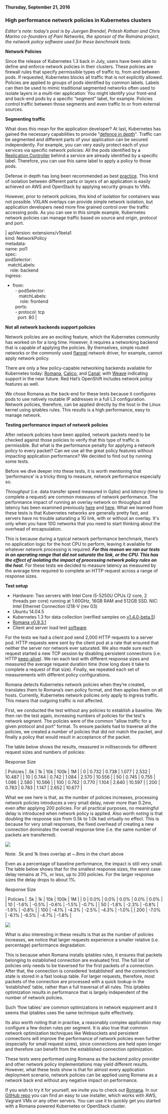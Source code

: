 #### Thursday, September 21, 2016 
### High performance network policies in Kubernetes clusters 
_Editor's note: today’s post is by Juergen Brendel, Pritesh Kothari and Chris Marino co-founders of Pani Networks, the sponsor of the Romana project, the network policy software used for these benchmark tests._  

  

**Network Policies**

  

Since the release of Kubernetes 1.3 back in July, users have been able to define and enforce network policies in their clusters. These policies are firewall rules that specify permissible types of traffic to, from and between pods. If requested, Kubernetes blocks all traffic that is not explicitly allowed. Policies are applied to groups of pods identified by common labels. Labels can then be used to mimic traditional segmented networks often used to isolate layers in a multi-tier application: You might identify your front-end and back-end pods by a specific “segment” label, for example. Policies control traffic between those segments and even traffic to or from external sources.

  

**Segmenting traffic**

  

What does this mean for the application developer? At last, Kubernetes has gained the necessary capabilities to provide "[defence in depth](https://en.wikipedia.org/wiki/Defense_in_depth_(computing))". Traffic can be segmented and different parts of your application can be secured independently. For example, you can very easily protect each of your services via specific network policies: All the pods identified by a [Replication Controller](http://kubernetes.io/docs/user-guide/replication-controller/) behind a service are already identified by a specific label. Therefore, you can use this same label to apply a policy to those pods.

  

Defense in depth has long been recommended as best [practice](http://blog.kubernetes.io/2016/08/security-best-practices-kubernetes-deployment.html). This kind of isolation between different parts or layers of an application is easily achieved on AWS and OpenStack by applying security groups to VMs.&nbsp;

  

However, prior to network policies, this kind of isolation for containers was not possible. VXLAN overlays can provide simple network isolation, but application developers need more fine grained control over the traffic accessing pods. As you can see in this simple example, Kubernetes network policies can manage traffic based on source and origin, protocol and port.

  

  

| 
apiVersion: extensions/v1beta1  
kind: NetworkPolicy  
metadata:  
 name: pol1  
spec:  
 podSelector:  
 &nbsp;&nbsp;matchLabels:  
 &nbsp;&nbsp;&nbsp;&nbsp;role: backend  
 ingress:  
 - from:  
 &nbsp;&nbsp;- podSelector:  
 &nbsp;&nbsp;&nbsp;&nbsp;&nbsp;matchLabels:  
 &nbsp;&nbsp;&nbsp;&nbsp;&nbsp;&nbsp;role: frontend  
 &nbsp;&nbsp;ports:  
 &nbsp;&nbsp;- protocol: tcp  
 &nbsp;&nbsp;&nbsp;&nbsp;port: 80
 |

  

  

**Not all network backends support policies**

  

Network policies are an exciting feature, which the Kubernetes community has worked on for a long time. However, it requires a networking backend that is capable of applying the policies. By themselves, simple routed networks or the commonly used [flannel](https://github.com/coreos/flannel) network driver, for example, cannot apply network policy.

  

There are only a few policy-capable networking backends available for Kubernetes today: [Romana](http://romana.io/),&nbsp;[Calico](http://projectcalico.org/), and [Canal](https://github.com/tigera/canal); with [Weave](http://www.weave.works/) indicating support in the near future. Red Hat’s OpenShift includes network policy features as well.

  

We chose Romana as the back-end for these tests because it configures pods to use natively routable IP addresses in a full L3 configuration. Network policies, therefore, can be applied directly by the host in the Linux kernel using iptables rules. This results is a high performance, easy to manage network.&nbsp;

  

**Testing performance impact of network policies**

  

After network policies have been applied, network packets need to be checked against those policies to verify that this type of traffic is permissible. But what is the performance penalty for applying a network policy to every packet? Can we use all the great policy features without impacting application performance? We decided to find out by running some tests.

  

Before we dive deeper into these tests, it is worth mentioning that ‘performance’ is a tricky thing to measure, network performance especially so.&nbsp;

  

_Throughput_ (i.e. data transfer speed measured in Gpbs) and _latency_ (time to complete a request) are common measures of network performance. The performance impact of running an overlay network on throughput and latency has been examined previously [here](https://smana.kubespray.io/index.php/posts/kubernetes-net-bench) and [here](http://machinezone.github.io/research/networking-solutions-for-kubernetes/). What we learned from these tests is that Kubernetes networks are generally pretty fast, and servers have no trouble saturating a 1G link, with or without an overlay. It's only when you have 10G networks that you need to start thinking about the overhead of encapsulation.&nbsp;

  

This is because during a typical network performance benchmark, there’s no application logic for the host CPU to perform, leaving it available for whatever network processing is required. **_For this reason we ran our tests in an operating range that did not saturate the link, or the CPU. This has the effect of isolating the impact of processing network policy rules on the host_**. For these tests we decided to measure latency as measured by the average time required to complete an HTTP request across a range of response sizes.&nbsp;

  

  

**Test setup**

- Hardware: Two servers with Intel Core i5-5250U CPUs (2 core, 2 threads per core) running at 1.60GHz, 16GB RAM and 512GB SSD. NIC: Intel Ethernet Connection I218-V (rev 03)
- Ubuntu 14.04.5
- Kubernetes 1.3 for data collection (verified samples on [v1.4.0-beta.5](http://v1.4.0-beta.5/))
- [Romana v0.9.3.1](https://github.com/romana/romana)
- Client and server load test [software](https://github.com/paninetworks/testing-tools)

For the tests we had a client pod send 2,000 HTTP requests to a server pod. HTTP requests were sent by the client pod at a rate that ensured that neither the server nor network ever saturated. We also made sure each request started a new TCP session by disabling persistent connections (i.e. HTTP [keep-alive](https://en.wikipedia.org/wiki/HTTP_persistent_connection)). We ran each test with different response sizes and measured the average request duration time (how long does it take to complete a request of that size). Finally, we repeated each set of measurements with different policy configurations.&nbsp;

  

Romana detects Kubernetes network policies when they’re created, translates them to Romana’s own policy format, and then applies them on all hosts. Currently, Kubernetes network policies only apply to ingress traffic. This means that outgoing traffic is not affected.

First, we conducted the test without any policies to establish a baseline. We then ran the test again, increasing numbers of policies for the test's network segment. The policies were of the common “allow traffic for a given protocol and port” format. To ensure packets had to traverse all the policies, we created a number of policies that did not match the packet, and finally a policy that would result in acceptance of the packet.

  

The table below shows the results, measured in milliseconds for different request sizes and numbers of policies:

  

Response Size

| 
Policies
 | 
.5k
 | 
1k
 | 
10k
 | 
100k
 | 
1M
 |
| 
0
 | 
0.732
 | 
0.738
 | 
1.077
 | 
2.532
 | 
10.487
 |
| 
10
 | 
0.744
 | 
0.742
 | 
1.084
 | 
2.570
 | 
10.556
 |
| 
50
 | 
0.745
 | 
0.755
 | 
1.086
 | 
2.580
 | 
10.566
 |
| 
100
 | 
0.762
 | 
0.770
 | 
1.104
 | 
2.640
 | 
10.597
 |
| 
200
 | 
0.783
 | 
0.783
 | 
1.147
 | 
2.652
 | 
10.677
 |

  

What we see here is that, as the number of policies increases, processing network policies introduces a very small delay, never more than 0.2ms, even after applying 200 policies. For all practical purposes, no meaningful delay is introduced when network policy is applied. Also worth noting is that doubling the response size from 0.5k to 1.0k had virtually no effect. This is because for very small responses, the fixed overhead of creating a new connection dominates the overall response time (i.e. the same number of packets are transferred).

  

 ![](https://lh3.googleusercontent.com/2M6D3zIPSiBE1LUZ3I5oVlZtfVVGP-aK6P3Qsb_siG0Jy16zeE1pNIZGLxeRh4SLCNUKY53A0Qbcm-dwwqz6ResSLjdb1oosXywOK5oK_uU6inVWQTPtztj9cv_6JK-EESVeeoq9)

  

  

Note: .5k and 1k lines overlap at ~.8ms in the chart above

  

Even as a percentage of baseline performance, the impact is still very small. The table below shows that for the smallest response sizes, the worst case delay remains at 7%, or less, up to 200 policies. For the larger response sizes the delay drops to about 1%.&nbsp;

  

  

Response Size

| 
Policies
 | 
.5k
 | 
1k
 | 
10k
 | 
100k
 | 
1M
 |
| 
0
 | 
0.0%
 | 
0.0%
 | 
0.0%
 | 
0.0%
 | 
0.0%
 |
| 
10
 | 
-1.6%
 | 
-0.5%
 | 
-0.6%
 | 
-1.5%
 | 
-0.7%
 |
| 
50
 | 
-1.8%
 | 
-2.3%
 | 
-0.8%
 | 
-1.9%
 | 
-0.8%
 |
| 
100
 | 
-4.1%
 | 
-4.3%
 | 
-2.5%
 | 
-4.3%
 | 
-1.0%
 |
| 
200
 | 
-7.0%
 | 
-6.1%
 | 
-6.5%
 | 
-4.7%
 | 
-1.8%
 |

  

 ![](https://lh6.googleusercontent.com/Bwpuko0UBaTQrL0h9_wDtnmsa0ijk6KD82BDVtHCCMuM4zATPppHKLv9lDoWBYvTbO89nPqIIA5jLYMfdxv7O6jIwRqHg_chVvBOz0-yZ_j2YhXop5Tg2a-a86swu_tBQhEPVGH3)

  

  

  

What is also interesting in these results is that as the number of policies increases, we notice that larger requests experience a smaller relative (i.e. percentage) performance degradation.

  

This is because when Romana installs iptables rules, it ensures that packets belonging to established connection are evaluated first. The full list of policies only needs to be traversed for the first packets of a connection. After that, the connection is considered ‘established’ and the connection’s state is stored in a fast lookup table. For larger requests, therefore, most packets of the connection are processed with a quick lookup in the ‘established’ table, rather than a full traversal of all rules. This iptables optimization results in performance that is largely independent of the number of network policies.&nbsp;

  

Such ‘flow tables’ are common optimizations in network equipment and it seems that iptables uses the same technique quite effectively.&nbsp;

  

Its also worth noting that in practise, a reasonably complex application may configure a few dozen rules per segment. It is also true that common network optimization techniques like Websockets and persistent connections will improve the performance of network policies even further (especially for small request sizes), since connections are held open longer and therefore can benefit from the established connection optimization.

  

These tests were performed using Romana as the backend policy provider and other network policy implementations may yield different results. However, what these tests show is that for almost every application deployment scenario, network policies can be applied using Romana as a network back end without any negative impact on performance.

  

If you wish to try it for yourself, we invite you to check out [Romana](http://romana.io/). In our [GitHub repo](https://github.com/romana/romana)&nbsp;you can find an easy to use installer, which works with AWS, Vagrant VMs or any other servers. You can use it to quickly get you started with a Romana powered Kubernetes or OpenStack cluster.

  

  

  

  

